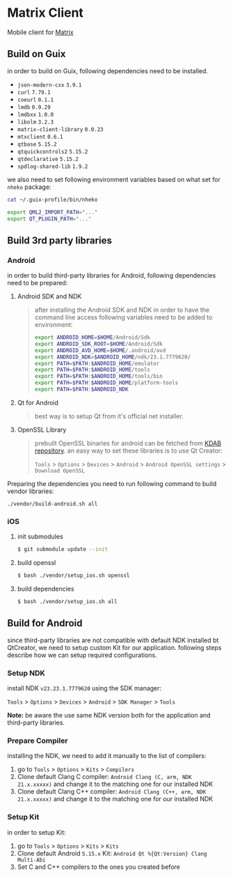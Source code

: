 # Matrix Client

Mobile client for [Matrix](https://matrix.org)

## Build on Guix

in order to build on Guix, following dependencies need to be installed. 

- `json-modern-cxx`         `3.9.1`
- `curl`                    `7.79.1`
- `coeurl`                  `0.1.1`
- `lmdb`                    `0.9.29`
- `lmdbxx`                  `1.0.0`
- `libolm`                  `3.2.3`
- `matrix-client-library`   `0.0.23`
- `mtxclient`               `0.6.1`
- `qtbase`                  `5.15.2`
- `qtquickcontrols2`        `5.15.2`
- `qtdeclarative`           `5.15.2`
- `spdlog-shared-lib`       `1.9.2`

we also need to set following environment variables based on what set for `nheko` package:

```bash
cat ~/.guix-profile/bin/nheko
```

```bash
export QML2_IMPORT_PATH="..."
export QT_PLUGIN_PATH="..."
```

## Build 3rd party libraries

### Android

in order to build third-party libraries for Android, following dependencies need to be prepared:

1. Android SDK and NDK
    > after installing the Android SDK and NDK in order to have the command line access following variables need to be added to environment: 
    > ```bash
    > export ANDROID_HOME=$HOME/Android/Sdk
    > export ANDROID_SDK_ROOT=$HOME/Android/Sdk
    > export ANDROID_AVD_HOME=$HOME/.android/avd
    > export ANDROID_NDK=$ANDROID_HOME/ndk/23.1.7779620/
    > export PATH=$PATH:$ANDROID_HOME/emulator
    > export PATH=$PATH:$ANDROID_HOME/tools
    > export PATH=$PATH:$ANDROID_HOME/tools/bin
    > export PATH=$PATH:$ANDROID_HOME/platform-tools
    > export PATH=$PATH:$ANDROID_NDK
    > ```
2. Qt for Android
    > best way is to setup Qt from it's official net installer.

2. OpenSSL Library
    > prebuilt OpenSSL binaries for android can be fetched from [KDAB repository](https://github.com/KDAB/android_openssl). an easy way to set these libraries is to use Qt Creator:
    > 
    > `Tools` > `Options` > `Devices` > `Android` > `Android OpenSSL settings` > `Download OpenSSL`

Preparing the dependencies you need to run following command to build vendor libraries:
```shell
./vendor/build-android.sh all
```


### iOS

1. init submodules
    ```bash
    $ git submodule update --init
    ```

2. build openssl 
    ```bash
    $ bash ./vendor/setup_ios.sh openssl
    ```

3. build dependencies
    ```bash
    $ bash ./vendor/setup_ios.sh all
    ```

## Build for Android
since third-party libraries are not compatible with default NDK installed bt QtCreator, we need to setup custom Kit for our application. following steps describe how we can setup required configurations.

### Setup NDK 
install NDK `v23.23.1.7779620` using the SDK manager:

`Tools` > `Options` > `Devices` > `Android` > `SDK Manager` > `Tools`

**Note:** be aware the use same NDK version both for the application and third-party libraries.

### Prepare Compiler
installing the NDK, we need to add it manually to the list of compilers:

1. go to `Tools` > `Options` > `Kits` > `Compilers`
2. Clone default Clang C compiler: `Android Clang (C, arm, NDK 21.x.xxxxx)` and change it to the matching one for our installed NDK
3. Clone default Clang C++ compiler: `Android Clang (C++, arm, NDK 21.x.xxxxx)` and change it to the matching one for our installed NDK

### Setup Kit
in order to setup Kit:

1. go to `Tools` > `Options` > `Kits` > `Kits`
2. Clone default Android `5.15.x` Kit: `Android Qt %{Qt:Version} Clang Multi-Abi`
3. Set C and C++ compilers to the ones you created before
